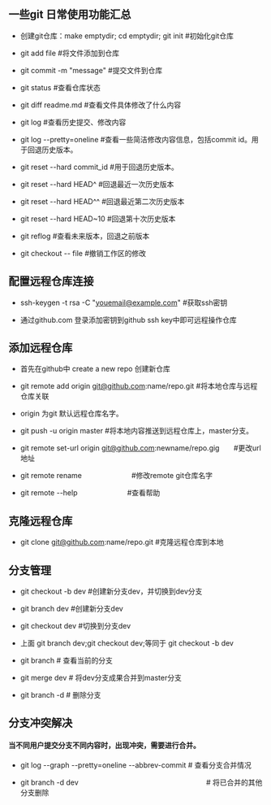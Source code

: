 ## 一些git 日常使用功能汇总


- 创建git仓库：make emptydir; cd emptydir; git init 	#初始化git仓库

- git add file  										#将文件添加到仓库

- git commit -m "message" 								#提交文件到仓库

- git status 											#查看仓库状态

- git diff readme.md									#查看文件具体修改了什么内容

- git log 												#查看历史提交、修改内容

- git log --pretty=oneline								#查看一些简洁修改内容信息，包括commit id。用于回退历史版本。

- git reset --hard commit_id							#用于回退历史版本。

- git reset --hard HEAD^								#回退最近一次历史版本

- git reset --hard HEAD^^								#回退最近第二次历史版本

- git reset --hard HEAD~10								#回退第十次历史版本

- git reflog											#查看未来版本，回退之前版本

- git checkout -- file									#撤销工作区的修改



## 配置远程仓库连接

- ssh-keygen -t rsa -C "youemail@example.com" 			#获取ssh密钥

- 通过github.com 登录添加密钥到github ssh key中即可远程操作仓库


## 添加远程仓库

- 首先在github中 create  a new repo	创建新仓库

- git remote add origin git@github.com:name/repo.git	#将本地仓库与远程仓库关联

- origin 为git 默认远程仓库名字。

- git push -u origin master								#将本地内容推送到远程仓库上，master分支。

- git remote set-url origin git@github.com:newname/repo.gig　　#更改url地址

- git remote rename　　　　　　　#修改remote git仓库名字

- git remote --help　　　　　　　#查看帮助


## 克隆远程仓库

- git clone git@github.com:name/repo.git				#克隆远程仓库到本地


## 分支管理

- git checkout -b dev									#创建新分支dev，并切换到dev分支

- git branch dev										#创建新分支dev

- git checkout dev										#切换到分支dev

- 上面 git branch dev;git checkout dev;等同于 git checkout -b dev

- git branch											# 查看当前的分支

- git merge dev											# 将dev分支成果合并到master分支

- git branch -d <name>									# 删除分支


## 分支冲突解决

#### 当不同用户提交分支不同内容时，出现冲突，需要进行合并。

- git log --graph --pretty=oneline --abbrev-commit      # 查看分支合并情况

- git branch -d dev　　　　　　　　　　　　　　　　　　# 将已合并的其他分支删除


